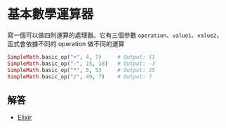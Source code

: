 # 基本數學運算器

寫一個可以做四則運算的處理器。它有三個參數 `operation`、`value1`、`value2`，函式會依據不同的 operation 做不同的運算

```elixir
SimpleMath.basic_op("+", 4, 7)     # Output: 11
SimpleMath.basic_op("-", 15, 18)   # Output: -3
SimpleMath.basic_op("*", 5, 5)     # Output: 25
SimpleMath.basic_op("/", 49, 7)    # Output: 7
```

## 解答

* [Elixir](/src/elixir/basic_mathematical_operations.exs)
